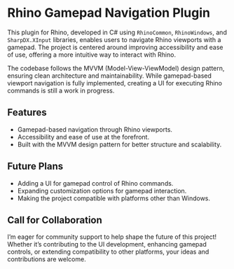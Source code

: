 # Rhino Gamepad Navigation Plugin

This plugin for Rhino, developed in C# using `RhinoCommon`, `RhinoWindows`, and `SharpDX.XInput` libraries, enables users to navigate Rhino viewports with a gamepad. The project is centered around improving accessibility and ease of use, offering a more intuitive way to interact with Rhino.

The codebase follows the MVVM (Model-View-ViewModel) design pattern, ensuring clean architecture and maintainability. While gamepad-based viewport navigation is fully implemented, creating a UI for executing Rhino commands is still a work in progress.

## Features
- Gamepad-based navigation through Rhino viewports.
- Accessibility and ease of use at the forefront.
- Built with the MVVM design pattern for better structure and scalability.

## Future Plans
- Adding a UI for gamepad control of Rhino commands.
- Expanding customization options for gamepad interaction.
- Making the project compatible with platforms other than Windows.

## Call for Collaboration
I’m eager for community support to help shape the future of this project! Whether it’s contributing to the UI development, enhancing gamepad controls, or extending compatibility to other platforms, your ideas and contributions are welcome.
